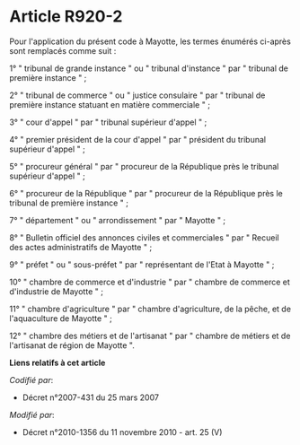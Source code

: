 # Article R920-2

Pour l'application du présent code à Mayotte, les termes énumérés ci-après sont remplacés comme suit : 

1° " tribunal de grande instance " ou " tribunal d'instance " par " tribunal de première instance " ; 

2° " tribunal de commerce " ou " justice consulaire " par " tribunal de première instance statuant en matière commerciale
" ; 

3° " cour d'appel " par " tribunal supérieur d'appel " ; 

4° " premier président de la cour d'appel " par " président du tribunal supérieur d'appel " ; 

5° " procureur général " par " procureur de la République près le tribunal supérieur d'appel " ; 

6° " procureur de la République " par " procureur de la République près le tribunal de première instance " ; 

7° " département " ou " arrondissement " par " Mayotte " ; 

8° " Bulletin officiel des annonces civiles et commerciales " par " Recueil des actes administratifs de Mayotte " ; 

9° " préfet " ou " sous-préfet " par " représentant de l'Etat à Mayotte " ; 

10° " chambre de commerce et d'industrie " par " chambre de commerce et d'industrie de Mayotte " ; 

11° " chambre d'agriculture " par " chambre d'agriculture, de la pêche, et de l'aquaculture de Mayotte " ; 

12° " chambre des métiers et de l'artisanat " par "       chambre de métiers et de l'artisanat de région  de Mayotte ".

**Liens relatifs à cet article**

_Codifié par_:

  - Décret n°2007-431 du 25 mars 2007

_Modifié par_:

  - Décret n°2010-1356 du 11 novembre 2010 - art. 25 (V)
